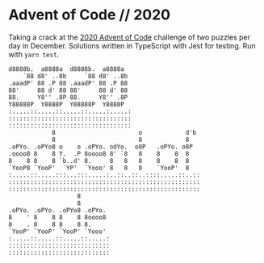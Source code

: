 # Advent of Code // 2020

Taking a crack at the [2020 Advent of Code](https://www.adventofcode.com) challenge of two puzzles per day in December. Solutions written in TypeScript with Jest for testing. Run with `yarn test`.

```
d8888b.  a8888a  d8888b.  a8888a
    `88 d8' ..8b     `88 d8' ..8b
.aaadP' 88 .P 88 .aaadP' 88 .P 88
88'     88 d' 88 88'     88 d' 88
88.     Y8'' .8P 88.     Y8'' .8P
Y88888P  Y8888P  Y88888P  Y8888P
:.....::.....::.....::.....:.....:
::::::::::::::::::::::::::::::::::
::::::::::::::::::::::::::::::::::
            8                       o            d'b
            8                       8            8
.oPYo. .oPYo8 o    o .oPYo. odYo.  o8P   .oPYo. o8P
.oooo8 8    8 Y.  .P 8oooo8 8' `8   8    8    8  8
8    8 8    8 `b..d' 8.     8   8   8    8    8  8
`YooP8 `YooP'  `YP'  `Yooo' 8   8   8    `YooP'  8
:.....::.....:::...:::.....:..::..::..::::.....::..::
:::::::::::::::::::::::::::::::::::::::::::::::::::::
:::::::::::::::::::::::::::::::::::::::::::::::::::::
                   8
                   8
.oPYo. .oPYo. .oPYo8 .oPYo.
8    ' 8    8 8    8 8oooo8
8    . 8    8 8    8 8.
`YooP' `YooP' `YooP' `Yooo'
:.....::.....::.....::.....:
::::::::::::::::::::::::::::
::::::::::::::::::::::::::::
```
